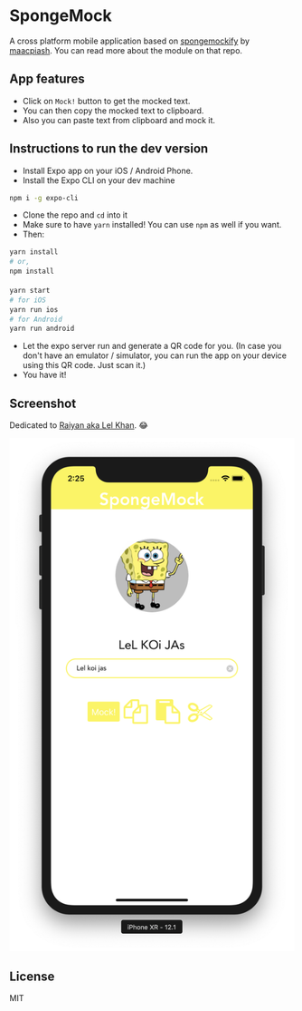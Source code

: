 # SpongeMock
A cross platform mobile application based on [spongemockify](https://github.com/maacpiash/spongemockify) by [maacpiash](https://github.com/maacpiash). You can read more about the module on that repo.

## App features
- Click on `Mock!` button to get the mocked text.
- You can then copy the mocked text to clipboard.
- Also you can paste text from clipboard and mock it.

## Instructions to run the dev version
- Install Expo app on your iOS / Android Phone.
- Install the Expo CLI on your dev machine

```bash
npm i -g expo-cli
```
- Clone the repo and `cd` into it
- Make sure to have `yarn` installed! You can use `npm` as well if you want.
- Then: 

```bash
yarn install
# or,
npm install

yarn start
# for iOS
yarn run ios
# for Android
yarn run android
```

- Let the expo server run and generate a QR code for you. (In case you don't have an emulator / simulator, you can run the app on your device using this QR code. Just scan it.)
- You have it!

## Screenshot
Dedicated to [Raiyan aka Lel Khan](https://github.com/raiyan106). 😂

![img](./screenshot.png)

## License
MIT
